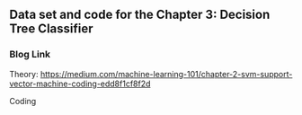 ## Data set and code for the Chapter 3: Decision Tree Classifier ##

### Blog Link ###

Theory:
https://medium.com/machine-learning-101/chapter-2-svm-support-vector-machine-coding-edd8f1cf8f2d

Coding 
